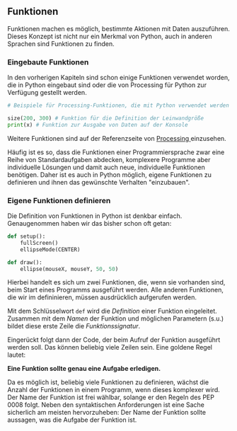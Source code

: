 ## Funktionen

<!--{% youtube %}https://youtu.be/Uzb_ajpcMUo?list=PLD20BEE125C1FC7B1{% endyoutube %}-->

Funktionen machen es möglich, bestimmte Aktionen mit Daten auszuführen. Dieses Konzept ist nicht nur ein Merkmal von Python, auch in anderen Sprachen sind Funktionen zu finden.

### Eingebaute Funktionen

In den vorherigen Kapiteln sind schon einige Funktionen verwendet worden, die in Python eingebaut sind oder die von Processing für Python zur Verfügung gestellt werden.

```python
# Beispiele für Processing-Funktionen, die mit Python verwendet werden können.

size(200, 300) # Funktion für die Definition der Leinwandgröße
print(x) # Funktion zur Ausgabe von Daten auf der Konsole
```

Weitere Funktionen sind auf der Referenzseite von [Processing ](http://py.processing.org/reference) einzusehen.

Häufig ist es so, dass die Funktionen einer Programmiersprache zwar eine Reihe von Standardaufgaben abdecken, komplexere Programme aber individuelle Lösungen und damit auch neue, individuelle Funktionen benötigen. Daher ist es auch in Python möglich, eigene Funktionen zu definieren und ihnen das gewünschte Verhalten "einzubauen".


### Eigene Funktionen definieren

Die Definition von Funktionen in Python ist denkbar einfach. Genaugenommen haben wir das bisher schon oft getan:

```python
def setup():
    fullScreen()
    ellipseMode(CENTER)

def draw():
    ellipse(mouseX, mouseY, 50, 50)
```

Hierbei handelt es sich um zwei Funktionen, die, wenn sie vorhanden sind, beim Start eines Programms ausgeführt werden. Alle anderen Funktionen, die wir im defininieren, müssen ausdrücklich aufgerufen werden.

Mit dem Schlüsselwort `def` wird die *Definition* einer Funktion eingeleitet. Zusammen mit dem *Namen* der Funktion und möglichen Parametern (s.u.) bildet diese erste Zeile die *Funktionssignatur*. 

Eingerückt folgt dann der Code, der beim Aufruf der Funktion ausgeführt werden soll. Das können beliebig viele Zeilen sein. Eine goldene Regel lautet:

**Eine Funktion sollte genau eine Aufgabe erledigen.**

Da es möglich ist, beliebig viele Funktionen zu definieren, wächst die Anzahl der Funktionen in einem Programm, wenn dieses komplexer wird. Der Name der Funktion ist frei wählbar, solange er den Regeln des PEP 0008 folgt. Neben den syntaktischen Anforderungen ist eine Sache sicherlich am meisten hervorzuheben: Der Name der Funktion sollte aussagen, was die Aufgabe der Funktion ist.


